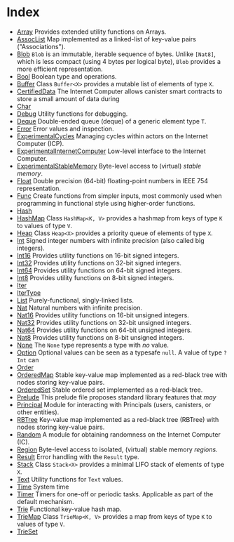 # Index

* [Array](Array.md) Provides extended utility functions on Arrays.
* [AssocList](AssocList.md) Map implemented as a linked-list of key-value pairs ("Associations").
* [Blob](Blob.md) `Blob` is an immutable, iterable sequence of bytes. Unlike `[Nat8]`, which is less compact (using 4 bytes per logical byte), `Blob` provides a more efficient representation.
* [Bool](Bool.md) Boolean type and operations.
* [Buffer](Buffer.md) Class `Buffer<X>` provides a mutable list of elements of type `X`.
* [CertifiedData](CertifiedData.md) The Internet Computer allows canister smart contracts to store a small amount of data during
* [Char](Char.md) 
* [Debug](Debug.md) Utility functions for debugging.
* [Deque](Deque.md) Double-ended queue (deque) of a generic element type `T`.
* [Error](Error.md) Error values and inspection.
* [ExperimentalCycles](ExperimentalCycles.md) Managing cycles within actors on the Internet Computer (ICP).
* [ExperimentalInternetComputer](ExperimentalInternetComputer.md) Low-level interface to the Internet Computer.
* [ExperimentalStableMemory](ExperimentalStableMemory.md) Byte-level access to (virtual) _stable memory_.
* [Float](Float.md) Double precision (64-bit) floating-point numbers in IEEE 754 representation.
* [Func](Func.md) Create functions from simpler inputs, most commonly used when programming in functional style using higher-order functions.
* [Hash](Hash.md) 
* [HashMap](HashMap.md) Class `HashMap<K, V>` provides a hashmap from keys of type `K` to values of type `V`.
* [Heap](Heap.md) Class `Heap<X>` provides a priority queue of elements of type `X`.
* [Int](Int.md) Signed integer numbers with infinite precision (also called big integers).
* [Int16](Int16.md) Provides utility functions on 16-bit signed integers.
* [Int32](Int32.md) Provides utility functions on 32-bit signed integers.
* [Int64](Int64.md) Provides utility functions on 64-bit signed integers.
* [Int8](Int8.md) Provides utility functions on 8-bit signed integers.
* [Iter](Iter.md) 
* [IterType](IterType.md) 
* [List](List.md) Purely-functional, singly-linked lists.
* [Nat](Nat.md) Natural numbers with infinite precision.
* [Nat16](Nat16.md) Provides utility functions on 16-bit unsigned integers.
* [Nat32](Nat32.md) Provides utility functions on 32-bit unsigned integers.
* [Nat64](Nat64.md) Provides utility functions on 64-bit unsigned integers.
* [Nat8](Nat8.md) Provides utility functions on 8-bit unsigned integers.
* [None](None.md) The `None` type represents a type with _no_ value.
* [Option](Option.md) Optional values can be seen as a typesafe `null`. A value of type `?Int` can
* [Order](Order.md) 
* [OrderedMap](OrderedMap.md) Stable key-value map implemented as a red-black tree with nodes storing key-value pairs.
* [OrderedSet](OrderedSet.md) Stable ordered set implemented as a red-black tree.
* [Prelude](Prelude.md) This prelude file proposes standard library features that _may_
* [Principal](Principal.md) Module for interacting with Principals (users, canisters, or other entities).
* [RBTree](RBTree.md) Key-value map implemented as a red-black tree (RBTree) with nodes storing key-value pairs.
* [Random](Random.md) A module for obtaining randomness on the Internet Computer (IC).
* [Region](Region.md) Byte-level access to isolated, (virtual) stable memory _regions_.
* [Result](Result.md) Error handling with the `Result` type.
* [Stack](Stack.md) Class `Stack<X>` provides a minimal LIFO stack of elements of type `X`.
* [Text](Text.md) Utility functions for `Text` values.
* [Time](Time.md) System time
* [Timer](Timer.md) Timers for one-off or periodic tasks. Applicable as part of the default mechanism.
* [Trie](Trie.md) Functional key-value hash map.
* [TrieMap](TrieMap.md) Class `TrieMap<K, V>` provides a map from keys of type `K` to values of type `V`.
* [TrieSet](TrieSet.md) 
